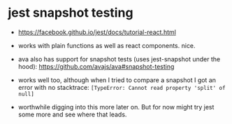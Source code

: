 # jest snapshot testing

- https://facebook.github.io/jest/docs/tutorial-react.html
- works with plain functions as well as react components. nice.

- ava also has support for snapshot tests (uses jest-snapshot under the hood): https://github.com/avajs/ava#snapshot-testing
- works well too, although when I tried to compare a snapshot I got an error with no stacktrace: `[TypeError: Cannot read property 'split' of null]`
- worthwhile digging into this more later on. But for now might try jest some more and see where that leads.
